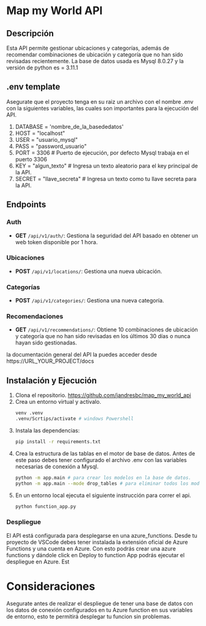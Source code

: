 # Map my World API

## Descripción

Esta API permite gestionar ubicaciones y categorías, además de recomendar combinaciones de ubicación y categoría que no han sido revisadas recientemente.
La base de datos usada es Mysql 8.0.27 y la versión de python es = 3.11.1

## .env template
Asegurate que el proyecto tenga en su raiz un archivo con el nombre .env con la siguientes variables, las cuales son importantes para la ejecución del API.

1. DATABASE = 'nombre_de_la_basededatos'
2. HOST = "localhost"
3. USER = "usuario_mysql"
4. PASS = "password_usuario"
5. PORT = 3306 # Puerto de ejecución, por defecto Mysql trabaja en el puerto 3306
6. KEY = "algun_texto" # Ingresa un texto aleatorio para el key principal de la API.
7. SECRET = "llave_secreta" # Ingresa un texto como tu llave secreta para la API.

## Endpoints

### Auth
- **GET** `/api/v1/auth/`: Gestiona la seguridad del API basado en obtener un web token disponible por 1 hora.

### Ubicaciones
- **POST** `/api/v1/locations/`: Gestiona una nueva ubicación.

### Categorías
- **POST** `/api/v1/categories/`: Gestiona una nueva categoría.

### Recomendaciones
- **GET** `/api/v1/recommendations/`: Obtiene 10 combinaciones de ubicación y categoría que no han sido revisadas en los últimos 30 días o nunca hayan sido gestionadas.

la documentación general del API la puedes acceder desde https://URL_YOUR_PROJECT/docs

## Instalación y Ejecución

1. Clona el repositorio.
   https://github.com/jandresbc/map_my_world_api
2. Crea un entorno virtual y activalo.
   ```bash
   venv .venv
   .venv/Scrtips/activate # windows Powershell
3. Instala las dependencias:
   ```bash
   pip install -r requirements.txt
4. Crea la estructura de las tablas en el motor de base de datos. Antes de este paso debes tener configurado el archivo .env con las variables necesarias de conexión a Mysql.
   ```bash
   python -m app.main # para crear los modelos en la base de datos.
   python -m app.main --mode drop_tables # para eliminar todos los modelos de la base de datos.
4. En un entorno local ejecuta el siguiente instrucción para correr el api.
   ```bash
   python function_app.py


### Despliegue

El API está configurada para desplegarse en una azure_functions. Desde tu proyecto de VSCode debes tener instalada la extensión oficial de Azure Functions y una cuenta en Azure. Con esto podrás crear una azure functions y dándole click en Deploy to function App podrás ejecutar el despliegue en Azure. Est

# Consideraciones

Asegurate antes de realizar el despliegue de tener una base de datos con los datos de conexión configurados en tu Azure function en sus variables de entorno, esto te permitirá desplegar tu funcion sin problemas.

